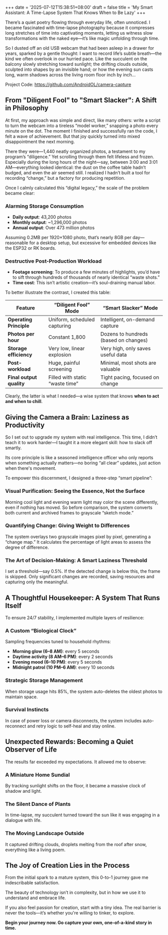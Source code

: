 +++
date = '2025-07-12T15:38:51+08:00'
draft = false
title = 'My Smart Assistant: A Time-Lapse System That Knows When to Be Lazy'
+++

There’s a quiet poetry flowing through everyday life, often unnoticed. I became fascinated with time-lapse photography because it compresses long stretches of time into captivating moments, letting us witness slow transformations with the naked eye—it’s like magic unfolding through time.

So I dusted off an old USB webcam that had been asleep in a drawer for years, sparked by a gentle thought: I want to record life’s subtle breath—the kind we often overlook in our hurried pace. Like the succulent on the balcony slowly stretching toward sunlight; the drifting clouds outside, sculpted into shapes by an invisible hand; or how the evening sun casts long, warm shadows across the living room floor inch by inch…

Project Code: https://github.com/AndroidOL/camera-capture

## From "Diligent Fool" to "Smart Slacker": A Shift in Philosophy

At first, my approach was simple and direct, like many others: write a script to turn the webcam into a tireless “model worker,” snapping a photo every minute on the dot. The moment I finished and successfully ran the code, I felt a wave of achievement. But that joy quickly turned into mixed disappointment the next morning.

There they were—1,440 neatly organized photos, a testament to my program’s “diligence.” Yet scrolling through them felt lifeless and frozen. Especially during the long hours of the night—say, between 3:00 and 3:01 AM—everything looked identical: the dust on the coffee table hadn’t budged, and even the air seemed still. I realized I hadn’t built a tool for recording “change,” but a factory for producing repetition.

Once I calmly calculated this “digital legacy,” the scale of the problem became clear:

### Alarming Storage Consumption

- **Daily output**: 43,200 photos  
- **Monthly output**: ~1,296,000 photos  
- **Annual output**: Over 473 million photos  

Assuming 0.2MB per 1920×1080 photo, that’s nearly 8GB per day—reasonable for a desktop setup, but excessive for embedded devices like the ESP32 or RK boards.

### Destructive Post-Production Workload

- **Footage screening**: To produce a few minutes of highlights, you’d have to sift through hundreds of thousands of nearly identical “waste shots.”  
- **Time cost**: This isn’t artistic creation—it’s soul-draining manual labor.

To better illustrate the contrast, I created this table:

| Feature               | “Diligent Fool” Mode           | “Smart Slacker” Mode        |
|----------------------|-------------------------------|-----------------------------|
| **Operating Principle**  | Uniform, scheduled capturing     | Intelligent, on-demand capture |
| **Photos per hour**      | Constant 1,800                 | Dozens to hundreds (based on changes) |
| **Storage efficiency**   | Very low, linear explosion     | Very high, only saves useful data |
| **Post-workload**        | Huge, painful screening        | Minimal, most shots are valuable |
| **Final output quality** | Filled with static “waste time” | Tight pacing, focused on change |

Clearly, the latter is what I needed—a wise system that knows **when to act and when to chill**.

## Giving the Camera a Brain: Laziness as Productivity

So I set out to upgrade my system with real intelligence. This time, I didn’t teach it to work harder—I taught it a more elegant skill: how to slack off smartly.

Its core principle is like a seasoned intelligence officer who only reports when something actually matters—no boring “all clear” updates, just action when there's movement.

To empower this discernment, I designed a three-step “smart pipeline”:

### Visual Purification: Seeing the Essence, Not the Surface

Morning cool light and evening warm light may color the scene differently, even if nothing has moved. So before comparison, the system converts both current and archived frames to grayscale “sketch mode.”

### Quantifying Change: Giving Weight to Differences

The system overlays two grayscale images pixel by pixel, generating a “change map.” It calculates the percentage of light areas to assess the degree of difference.

### The Art of Decision-Making: A Smart Laziness Threshold

I set a threshold—say 0.5%. If the detected change is below this, the frame is skipped. Only significant changes are recorded, saving resources and capturing only the meaningful.

## A Thoughtful Housekeeper: A System That Runs Itself

To ensure 24/7 stability, I implemented multiple layers of resilience:

### A Custom “Biological Clock”

Sampling frequencies tuned to household rhythms:

- **Morning glow (6–8 AM)**: every 5 seconds  
- **Daytime activity (8 AM–6 PM)**: every 2 seconds  
- **Evening mood (6–10 PM)**: every 5 seconds  
- **Midnight patrol (10 PM–6 AM)**: every 10 seconds  

### Strategic Storage Management

When storage usage hits 85%, the system auto-deletes the oldest photos to maintain space.

### Survival Instincts

In case of power loss or camera disconnects, the system includes auto-reconnect and retry logic to self-heal and stay online.

## Unexpected Rewards: Becoming a Quiet Observer of Life

The results far exceeded my expectations. It allowed me to observe:

### A Miniature Home Sundial

By tracking sunlight shifts on the floor, it became a massive clock of shadow and light.

### The Silent Dance of Plants

In time-lapse, my succulent turned toward the sun like it was engaging in a dialogue with life.

### The Moving Landscape Outside

It captured drifting clouds, droplets melting from the roof after snow, everything like a living poem.

## The Joy of Creation Lies in the Process

From the initial spark to a mature system, this 0-to-1 journey gave me indescribable satisfaction.

The beauty of technology isn’t in complexity, but in how we use it to understand and embrace life.

If you also feel passion for creation, start with a tiny idea. The real barrier is never the tools—it’s whether you're willing to tinker, to explore.

**Begin your journey now. Go capture your own, one-of-a-kind story in time.**
